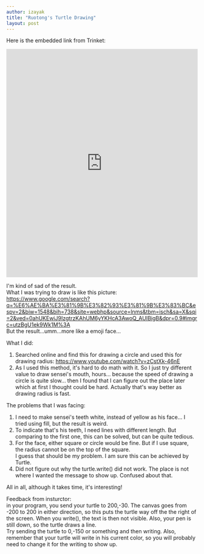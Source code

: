 ```yaml
---
author: izayak
title: "Ruotong's Turtle Drawing"
layout: post
---
```


Here is the embedded link from Trinket:  
<iframe src="https://trinket.io/embed/python/b8066c8fd0" width="100%" height="600" frameborder="0" marginwidth="0" marginheight="0" allowfullscreen></iframe>  

I'm kind of sad of the result.  
What I was trying to draw is like this picture:     https://www.google.com/search?q=%E6%AE%BA%E3%81%9B%E3%82%93%E3%81%9B%E3%83%BC&espv=2&biw=1548&bih=738&site=webhp&source=lnms&tbm=isch&sa=X&sqi=2&ved=0ahUKEwiJ9IzgtrzKAhUM6yYKHcA3AwoQ_AUIBigB&dpr=0.9#imgrc=utzBgU1ek9Wk1M%3A  
But the result...umm...more like a emoji face...  

What I did:  
1. Searched online and find this for drawing a circle and used this for drawing radius:
https://www.youtube.com/watch?v=zCstXk-46nE  
2. As I used this method, it's hard to do math with it. So I just try different value to draw sensei's mouth, hours...
because the speed of drawing a circle is quite slow... then I found that I can figure out the place later which at first I thought
could be hard. Actually that's way better as drawing radius is fast.  

The problems that I was facing:  
1. I need to make sensei's teeth white, instead of yellow as his face... I tried using fill, but the result is weird.  
2. To indicate that's his teeth, I need lines with different length. But comparing to the first one, this can be solved, but can be
quite tedious.  
3. For the face, either square or circle would be fine. But if I use square, the radius cannot be on the top of the square.   
I guess that should be my problem. I am sure this can be achieved by Turtle.  
4. Did not figure out why the turtle.write() did not work. The place is not where I wanted the message to show up. Confused about that.

All in all, although it takes time, it's interesting!   


Feedback from insturctor:  
in your program, you send your turtle to 200,-30. The canvas goes from -200 to 200 in either direction, so this puts the turtle way off the the right of the screen. When you write(), the text is then not visible. Also, your pen is still down, so the turtle draws a line.  
Try sending the turtle to 0,-150 or something and then writing. Also, remember that your turtle will write in his current color, so you will probably need to change it for the writing to show up.    

